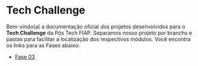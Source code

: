 # Tech Challenge

Bem-vindo(a) a documentação oficial dos projetos desenvolvidos para o **Tech Challenge** da Pós Tech FIAP.
Separamos nosso projeto por branchs e pastas para facilitar a localização dos respectivos módulos.
Você encontra os links para as Fases abaixo:

- [Fase 03](fase-03)
